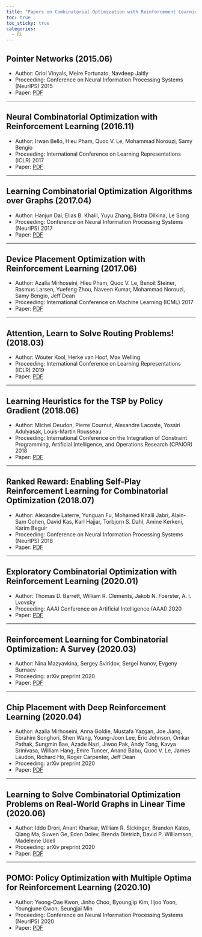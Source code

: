 ```yaml
---
title: "Papers on Combinatorial Optimization with Reinforcement Learning"
toc: true
toc_sticky: true
categories:
  - RL
---
```


## Pointer Networks (2015.06)

- Author: Oriol Vinyals, Meire Fortunato, Navdeep Jaitly
- Proceeding: Conference on Neural Information Processing Systems (NeurIPS) 2015
- Paper: [PDF](https://arxiv.org/pdf/1506.03134.pdf)

---

## Neural Combinatorial Optimization with Reinforcement Learning (2016.11)

- Author: Irwan Bello, Hieu Pham, Quoc V. Le, Mohammad Norouzi, Samy Bengio
- Proceeding: International Conference on Learning Representations (ICLR) 2017
- Paper: [PDF](https://arxiv.org/pdf/1611.09940.pdf)

---

## Learning Combinatorial Optimization Algorithms over Graphs (2017.04)

- Author: Hanjun Dai, Elias B. Khalil, Yuyu Zhang, Bistra Dilkina, Le Song
- Proceeding: Conference on Neural Information Processing Systems (NeurIPS) 2017
- Paper: [PDF](https://arxiv.org/pdf/1704.01665.pdf)

---

## Device Placement Optimization with Reinforcement Learning (2017.06)

- Author: Azalia Mirhoseini, Hieu Pham, Quoc V. Le, Benoit Steiner, Rasmus Larsen, Yuefeng Zhou, Naveen Kumar, Mohammad Norouzi, Samy Bengio, Jeff Dean
- Proceeding: International Conference on Machine Learning (ICML) 2017
- Paper: [PDF](http://proceedings.mlr.press/v70/mirhoseini17a/mirhoseini17a.pdf)

---

## Attention, Learn to Solve Routing Problems! (2018.03)

- Author: Wouter Kool, Herke van Hoof, Max Welling
- Proceeding: International Conference on Learning Representations (ICLR) 2019
- Paper: [PDF](https://arxiv.org/pdf/1803.08475.pdf)

---

## Learning Heuristics for the TSP by Policy Gradient (2018.06)

- Author: Michel Deudon, Pierre Cournut, Alexandre Lacoste, Yossiri Adulyasak, Louis-Martin Rousseau
- Proceeding: International Conference on the Integration of Constraint Programming, Artificial Intelligence, and Operations Research (CPAIOR) 2018
- Paper: [PDF](https://link.springer.com/chapter/10.1007/978-3-319-93031-2_12)

---

## Ranked Reward: Enabling Self-Play Reinforcement Learning for Combinatorial Optimization (2018.07)

- Author: Alexandre Laterre, Yunguan Fu, Mohamed Khalil Jabri, Alain-Sam Cohen, David Kas, Karl Hajjar, Torbjorn S. Dahl, Amine Kerkeni, Karim Beguir
- Proceeding: Conference on Neural Information Processing Systems (NeurIPS) 2018
- Paper: [PDF](https://arxiv.org/pdf/1807.01672.pdf)

---

## Exploratory Combinatorial Optimization with Reinforcement Learning (2020.01)

- Author: Thomas D. Barrett, William R. Clements, Jakob N. Foerster, A. I. Lvovsky
- Proceeding: AAAI Conference on Artificial Intelligence (AAAI) 2020
- Paper: [PDF](https://ojs.aaai.org/index.php/AAAI/article/view/5723)

---

## Reinforcement Learning for Combinatorial Optimization: A Survey (2020.03)

- Author: Nina Mazyavkina, Sergey Sviridov, Sergei Ivanov, Evgeny Burnaev
- Proceeding: arXiv preprint 2020
- Paper: [PDF](https://arxiv.org/pdf/2003.03600.pdf)

---

## Chip Placement with Deep Reinforcement Learning (2020.04)

- Author: Azalia Mirhoseini, Anna Goldie, Mustafa Yazgan, Joe Jiang, Ebrahim Songhori, Shen Wang, Young-Joon Lee, Eric Johnson, Omkar Pathak, Sungmin Bae, Azade Nazi, Jiwoo Pak, Andy Tong, Kavya Srinivasa, William Hang, Emre Tuncer, Anand Babu, Quoc V. Le, James Laudon, Richard Ho, Roger Carpenter, Jeff Dean
- Proceeding: arXiv preprint 2020
- Paper: [PDF](https://arxiv.org/pdf/2004.10746.pdf)

---

## Learning to Solve Combinatorial Optimization Problems on Real-World Graphs in Linear Time (2020.06)

- Author: Iddo Drori, Anant Kharkar, William R. Sickinger, Brandon Kates, Qiang Ma, Suwen Ge, Eden Dolev, Brenda Dietrich, David P. Williamson, Madeleine Udell
- Proceeding: arXiv preprint 2020
- Paper: [PDF](https://arxiv.org/pdf/2006.03750.pdf)

---

## POMO: Policy Optimization with Multiple Optima for Reinforcement Learning (2020.10)

- Author: Yeong-Dae Kwon, Jinho Choo, Byoungjip Kim, Iljoo Yoon, Youngjune Gwon, Seungjai Min
- Proceeding: Conference on Neural Information Processing Systems (NeurIPS) 2020
- Paper: [PDF](https://arxiv.org/pdf/2010.16011.pdf)
